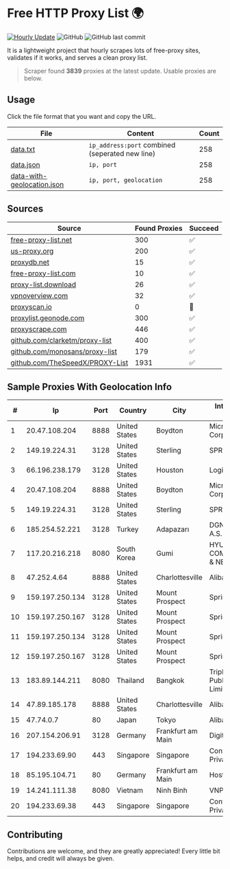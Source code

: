 
# Free HTTP Proxy List 🌍

[![Hourly Update](https://github.com/mertguvencli/http-proxy-list/actions/workflows/main.yml/badge.svg?branch=main)](https://github.com/mertguvencli/http-proxy-list/actions/workflows/main.yml)
![GitHub](https://img.shields.io/github/license/mertguvencli/http-proxy-list)
![GitHub last commit](https://img.shields.io/github/last-commit/mertguvencli/http-proxy-list)

It is a lightweight project that hourly scrapes lots of free-proxy sites, validates if it works, and serves a clean proxy list.


> Scraper found **3839** proxies at the latest update. Usable proxies are below.

## Usage

Click the file format that you want and copy the URL.


|File|Content|Count|
|----|-------|-----|
|[data.txt](https://raw.githubusercontent.com/mertguvencli/http-proxy-list/main/proxy-list/data.txt)|`ip_address:port` combined (seperated new line)|258|
|[data.json](https://raw.githubusercontent.com/mertguvencli/http-proxy-list/main/proxy-list/data.json)|`ip, port`|258|
|[data-with-geolocation.json](https://raw.githubusercontent.com/mertguvencli/http-proxy-list/main/proxy-list/data-with-geolocation.json)|`ip, port, geolocation`|258|

## Sources

|Source|Found Proxies|Succeed|
|------|-------------|-------|
|[free-proxy-list.net](https://free-proxy-list.net)|300|✅|
|[us-proxy.org](https://www.us-proxy.org)|200|✅|
|[proxydb.net](http://proxydb.net)|15|✅|
|[free-proxy-list.com](https://free-proxy-list.com/?page=&port=&type%5B%5D=http&type%5B%5D=https&up_time=0&search=Search)|10|✅|
|[proxy-list.download](https://www.proxy-list.download/HTTP)|26|✅|
|[vpnoverview.com](https://vpnoverview.com/privacy/anonymous-browsing/free-proxy-servers)|32|✅|
|[proxyscan.io](https://www.proxyscan.io)|0|🚫|
|[proxylist.geonode.com](https://proxylist.geonode.com/api/proxy-list?limit=300&page=1&sort_by=lastChecked&sort_type=desc&protocols=http,https)|300|✅|
|[proxyscrape.com](https://api.proxyscrape.com/v2/?request=displayproxies&protocol=http&timeout=10000&country=all&ssl=all&anonymity=all)|446|✅|
|[github.com/clarketm/proxy-list](https://raw.githubusercontent.com/clarketm/proxy-list/master/proxy-list-raw.txt)|400|✅|
|[github.com/monosans/proxy-list](https://raw.githubusercontent.com/monosans/proxy-list/main/proxies/http.txt)|179|✅|
|[github.com/TheSpeedX/PROXY-List](https://raw.githubusercontent.com/TheSpeedX/PROXY-List/master/http.txt)|1931|✅|


## Sample Proxies With Geolocation Info

|#|Ip|Port|Country|City|Internet Service Provider|
|-|--|----|-------|----|-------------------------|
|1|20.47.108.204|8888|United States|Boydton|Microsoft Corporation|
|2|149.19.224.31|3128|United States|Sterling|SPRINT|
|3|66.196.238.179|3128|United States|Houston|Logix|
|4|20.47.108.204|8888|United States|Boydton|Microsoft Corporation|
|5|149.19.224.31|3128|United States|Sterling|SPRINT|
|6|185.254.52.221|3128|Turkey|Adapazarı|DGN TEKNOLOJI A.S.|
|7|117.20.216.218|8080|South Korea|Gumi|HYUNDAI COMMUNICATIONS & NETWORK|
|8|47.252.4.64|8888|United States|Charlottesville|Alibaba.com LLC|
|9|159.197.250.134|3128|United States|Mount Prospect|Sprint|
|10|159.197.250.167|3128|United States|Mount Prospect|Sprint|
|11|159.197.250.134|3128|United States|Mount Prospect|Sprint|
|12|159.197.250.167|3128|United States|Mount Prospect|Sprint|
|13|183.89.144.211|8080|Thailand|Bangkok|Triple T Broadband Public Company Limited|
|14|47.89.185.178|8888|United States|Charlottesville|Alibaba.com LLC|
|15|47.74.0.7|80|Japan|Tokyo|Alibaba.com LLC|
|16|207.154.206.91|3128|Germany|Frankfurt am Main|DigitalOcean, LLC|
|17|194.233.69.90|443|Singapore|Singapore|Contabo Asia Private Limited|
|18|85.195.104.71|80|Germany|Frankfurt am Main|Host Europe GmbH|
|19|14.241.111.38|8080|Vietnam|Ninh Binh|VNPT|
|20|194.233.69.38|443|Singapore|Singapore|Contabo Asia Private Limited|



## Contributing

Contributions are welcome, and they are greatly appreciated! Every
little bit helps, and credit will always be given.

